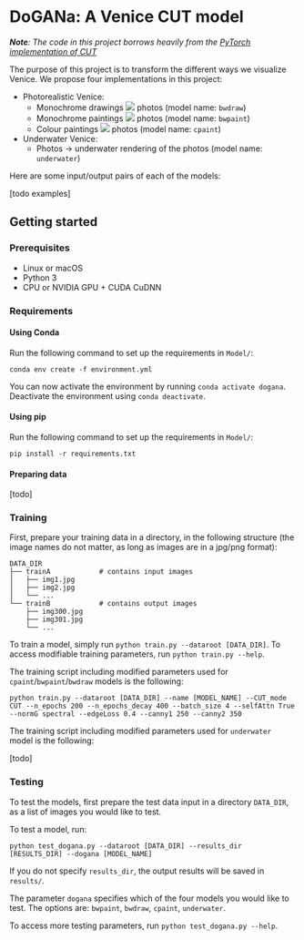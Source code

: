 # DoGANa: A Venice CUT model

***Note**: The code in this project borrows heavily from the [PyTorch implementation of CUT](https://github.com/taesungp/contrastive-unpaired-translation)*

The purpose of this project is to transform the different ways we visualize Venice. We propose four implementations in this project:

- Photorealistic Venice:
  - Monochrome drawings <img src="https://render.githubusercontent.com/render/math?math=\rightarrow"> photos (model name: `bwdraw`)
  - Monochrome paintings <img src="https://render.githubusercontent.com/render/math?math=\rightarrow"> photos (model name: `bwpaint`)
  - Colour paintings <img src="https://render.githubusercontent.com/render/math?math=\rightarrow"> photos (model name: `cpaint`)
- Underwater Venice:
  - Photos $\rightarrow$ underwater rendering of the photos (model name: `underwater`)

Here are some input/output pairs of each of the models:
  
[todo examples]
  
## Getting started

### Prerequisites

- Linux or macOS
- Python 3
- CPU or NVIDIA GPU + CUDA CuDNN

### Requirements

#### Using Conda

Run the following command to set up the requirements in `Model/`:

```
conda env create -f environment.yml
```

You can now activate the environment by running `conda activate dogana`. Deactivate the environment using `conda deactivate`.

#### Using pip

Run the following command to set up the requirements in `Model/`:

```
pip install -r requirements.txt
```

#### Preparing data

[todo]

### Training

First, prepare your training data in a directory, in the following structure (the image names do not matter, as long as images are in a jpg/png format):

```
DATA_DIR
├── trainA            # contains input images
│   ├── img1.jpg 
│   ├── img2.jpg 
│   └── ...
└── trainB            # contains output images
    ├── img300.jpg 
    ├── img301.jpg 
    └── ...
```

To train a model, simply run `python train.py --dataroot [DATA_DIR]`. To access modifiable training parameters, run `python train.py --help`.

The training script including modified parameters used for `cpaint`/`bwpaint`/`bwdraw` models is the following:

```
python train.py --dataroot [DATA_DIR] --name [MODEL_NAME] --CUT_mode CUT --n_epochs 200 --n_epochs_decay 400 --batch_size 4 --selfAttn True --normG spectral --edgeLoss 0.4 --canny1 250 --canny2 350
```

The training script including modified parameters used for `underwater` model is the following:

[todo]

### Testing

To test the models, first prepare the test data input in a directory `DATA_DIR`, as a list of images you would like to test.

To test a model, run:

```
python test_dogana.py --dataroot [DATA_DIR] --results_dir [RESULTS_DIR] --dogana [MODEL_NAME]
```

If you do not specify `results_dir`, the output results will be saved in `results/`.

The parameter `dogana` specifies which of the four models you would like to test. The options are: `bwpaint`, `bwdraw`, `cpaint`, `underwater`.

To access more testing parameters, run `python test_dogana.py --help`.
